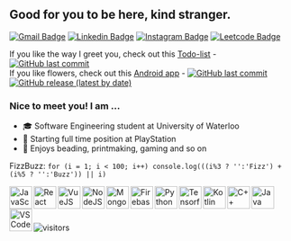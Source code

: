 ## Good for you to be here, kind stranger.

[![Gmail Badge](https://img.shields.io/badge/-Email-c14438?style=plastic&logo=Gmail&logoColor=white&link=mailto:jennytai3221@gmail.com)](jennytai3221@gmail.com)
[![Linkedin Badge](https://img.shields.io/badge/-Linkedin-blue?style=plastic&logo=Linkedin&logoColor=white&link=https://www.linkedin.com/in/jenny-tai/)](https://www.linkedin.com/in/jenny-tai/)
[![Instagram Badge](https://img.shields.io/badge/-Instagram-purple?style=plastic&logo=instagram&logoColor=white&link=https://www.instagram.com/aegerita/)](https://www.instagram.com/aegerita/)
[![Leetcode Badge](https://img.shields.io/badge/-Leetcode-gray?style=plastic&logo=Leetcode&logoColor=white&link=https://leetcode.com/aegerita/)](https://leetcode.com/aegerita/)

If you like the way I greet you, check out this [Todo-list](https://aegerita-todo.netlify.app/) - [![GitHub last commit](https://img.shields.io/github/last-commit/aegerita/Vue-TodoList)](https://github.com/aegerita/Vue-TodoList) <br>
If you like flowers, check out this [Android app](https://play.google.com/store/apps/details?id=com.aegerita.spot_a_flower) - [![GitHub last commit](https://img.shields.io/github/last-commit/aegerita/Spot-A-Flower)](https://github.com/aegerita/Spot-A-Flower) [![GitHub release (latest by date)](https://img.shields.io/github/v/release/aegerita/Spot-A-Flower)](https://github.com/aegerita/Spot-A-Flower/releases/tag/v1.1)

### Nice to meet you! I am ...

- 🎓  Software Engineering student at University of Waterloo 
- 👀  Starting full time position at PlayStation
- 🌟  Enjoys beading, printmaking, gaming and so on

FizzBuzz:  `for (i = 1; i < 100; i++) console.log(((i%3 ? '':'Fizz') + (i%5 ? '':'Buzz')) || i)`

<img align="left" src="https://simpleicons.org/icons/javascript.svg" alt="JavaScript" height="40px" />
<img align="left" src="https://simpleicons.org/icons/react.svg" alt="React" height="40px" />
<img align="left" src="https://simpleicons.org/icons/vuedotjs.svg" alt="VueJS" height="40px" />
<img align="left" src="https://simpleicons.org/icons/nodedotjs.svg" alt="NodeJS" height="40px" />
<img align="left" src="https://simpleicons.org/icons/mongodb.svg" alt="MongoDB" height="40px" />
<img align="left" src="https://simpleicons.org/icons/firebase.svg" alt="Firebase" height="40px" />
<img align="left" src="https://simpleicons.org/icons/python.svg" alt="Python" height="40px" />
<img align="left" src="https://simpleicons.org/icons/tensorflow.svg" alt="Tensorflow" height="40px" />
<img align="left" src="https://simpleicons.org/icons/kotlin.svg" alt="Kotlin" height="40px" />
<img align="left" src="https://simpleicons.org/icons/cplusplus.svg" alt="C++" height="40px" />
<img align="left" src="https://simpleicons.org/icons/java.svg" alt="Java" height="40px" />
<img align="left" src="https://simpleicons.org/icons/visualstudiocode.svg" alt="VSCode" height="40px" />
 
<br> 
<br>
<br>

![visitors](https://visitor-badge.laobi.icu/badge?page_id=aegerita)
